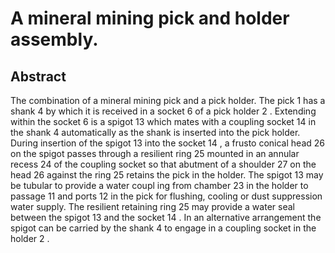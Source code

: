 # A mineral mining pick and holder assembly.

## Abstract
The combination of a mineral mining pick and a pick holder. The pick 1 has a shank 4 by which it is received in a socket 6 of a pick holder 2 . Extending within the socket 6 is a spigot 13 which mates with a coupling socket 14 in the shank 4 automatically as the shank is inserted into the pick holder. During insertion of the spigot 13 into the socket 14 , a frusto conical head 26 on the spigot passes through a resilient ring 25 mounted in an annular recess 24 of the coupling socket so that abutment of a shoulder 27 on the head 26 against the ring 25 retains the pick in the holder. The spigot 13 may be tubular to provide a water coupl ing from chamber 23 in the holder to passage 11 and ports 12 in the pick for flushing, cooling or dust suppression water supply. The resilient retaining ring 25 may provide a water seal between the spigot 13 and the socket 14 . In an alternative arrangement the spigot can be carried by the shank 4 to engage in a coupling socket in the holder 2 .